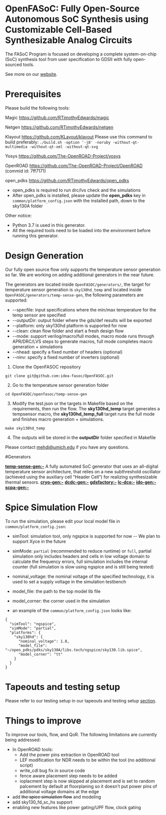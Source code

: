 # OpenFASoC: Fully Open-Source Autonomous SoC Synthesis using Customizable Cell-Based Synthesizable Analog Circuits

The FASoC Program is focused on developing a complete system-on-chip (SoC) synthesis tool from user specification to GDSII with fully open-sourced tools.

See more on our [website](https://fasoc.engin.umich.edu/).

# Prerequisites

Please build the following tools:

  Magic <https://github.com/RTimothyEdwards/magic>

  Netgen <https://github.com/RTimothyEdwards/netgen>

  Klayout <https://github.com/KLayout/klayout>
        Please use this command to build preferably: `./build.sh -option '-j8' -noruby -without-qt-multimedia -without-qt-xml -without-qt-svg`


  Yosys <https://github.com/The-OpenROAD-Project/yosys>

  OpenROAD <https://github.com/The-OpenROAD-Project/OpenROAD> (commid id: 7ff7171)

  open_pdks <https://github.com/RTimothyEdwards/open_pdks>

   - open_pdks is required to run drc/lvs check and the simulations
   - After open_pdks is installed, please update the **open_pdks** key in `common/platform_config.json` with the installed path, down to the sky130A folder

  Other notice:

   - Python 3.7 is used in this generator.
   - All the required tools need to be loaded into the environment before running this generator.

# Design Generation

Our fully open source flow only supports the temperature sensor generation so far. We are working on adding additional generators in the near future.

The generators are located inside `OpenFASOC/generators/`, the target for temperature sensor generation is `sky130hd_temp` and located inside `OpenFASOC/generators/temp-sense-gen`, the following parameters are supported:

- --specfile: input specifications where the min/max temperature for the temp sensor are specified
- --outputDir: output folder where the gds/def results will be exported
- --platform: only sky130hd platform is supported for now
- --clean: clean flow folder and start a fresh design flow
- --mode: support verilog/macro/full modes, macro mode runs through APR/DRC/LVS steps to generate macros, full mode completes macro generation + simulations
- --nhead: specify a fixed number of headers (optional)
- --ninv: specify a fixed number of inverters (optional)

1. Clone the OpenFASOC repository

```
git clone git@github.com:idea-fasoc/OpenFASOC.git
```

2. Go to the temperature sensor generation folder

```
cd OpenFASOC/openfasoc/temp-sense-gen
```

3. Modify the test.json or the targets in Makefile based on the requirements, then run the flow. The **sky130hd_temp** target generates a tempsensor macro, the **sky130hd_temp_full** target runs the full mode and finishes macro generation + simulations.

```
make sky130hd_temp
```

4. The outputs will be stored in the **outputDir** folder specified in Makefile

Please contact mehdi@umich.edu if you have any questions.


#Generators

**[temp-sense-gen:-](https://github.com/idea-fasoc/OpenFASOC/tree/main/openfasoc/generators/dcdc-gen)** A fully automated SoC generator that uses an all-digital temperature sensor architecture, that relies on a new subthreshold oscillator (achieved using the auxiliary cell “Header Cell“) for realizing synthesizable thermal sensors.
**[cryo-gen:-](https://github.com/idea-fasoc/OpenFASOC/tree/main/openfasoc/generators/cryo-gen)**
**[dcdc-gen:-](https://github.com/idea-fasoc/OpenFASOC/tree/main/openfasoc/generators/dcdc-gen)**
**[gdsfactory:-](https://github.com/idea-fasoc/OpenFASOC/tree/main/openfasoc/generators/dcdc-gen)**
**[lc-dco:-](https://github.com/idea-fasoc/OpenFASOC/tree/main/openfasoc/generators/dcdc-gen)**
**[ido-gen:-](https://github.com/idea-fasoc/OpenFASOC/tree/main/openfasoc/generators/dcdc-gen)**
**[scpa-gen:-](https://github.com/idea-fasoc/OpenFASOC/tree/main/openfasoc/generators/dcdc-gen)**

# Spice Simulation Flow

To run the simulation, please edit your local model file in `common/platform_config.json`:

- simTool:  simulation tool, only ngspice is supported for now -- We plan to support Xyce in the future

- simMode: `partial` (recommended to reduce runtime) or `full`, partial simulation only includes headers and cells in low voltage domain to calculate the frequency errors, full simulation includes the internal counter (full simulation is slow using ngspice and is still being tested)

- nominal_voltage: the nominal voltage of the specified technology, it is used to set a supply voltage in the simulation testbench

- model_file: the path to the top model lib file

- model_corner: the corner used in the simulation

- an example of the `common/platform_config.json` looks like:

```
{
  "simTool": "ngspice",
  "simMode": "partial",
  "platforms": {
    "sky130hd": {
      "nominal_voltage": 1.8,
      "model_file": "~/open_pdks/pdks/sky130A/libs.tech/ngspice/sky130.lib.spice",
      "model_corner": "tt"
    }
  }
}
```
# Tapeouts and testing setup

Please refer to our testing setup in our tapeouts and testing setup [section](./tapeouts/mpw-1/testsetup/README.md#section).


# Things to improve

To improve our tools, flow, and QoR. The following limitations are currently being addressed:
   - In OpenROAD tools:
       - Add the power pins extraction in OpenROAD tool
       - LEF modification for NDR needs to be within the tool (no additional script)
       - write_cdl bug fix in source code
       - fence aware placement step needs to be added
       - ioplacment step is now skipped at placement and is set to random palcement by default at floorplaning so it doesn't put power pins of additional voltage domains at the edge
   - add ~~the spice simulation flow~~ and modeling
   - add sky130_fd_sc_hs support
   - enabling new features like power gating/UPF flow, clock gating

